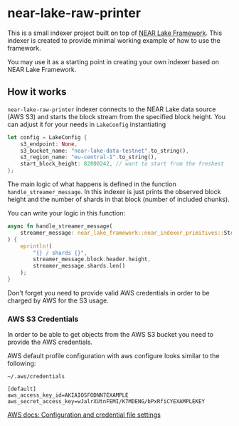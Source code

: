 # near-lake-raw-printer

This is a small indexer project built on top of [NEAR Lake Framework](https://github.com/near/near-lake-framework). This indexer is created to provide minimal working example of how to use the framework.

You may use it as a starting point in creating your own indexer based on NEAR Lake Framework.

## How it works

`near-lake-raw-printer` indexer connects to the NEAR Lake data source (AWS S3) and starts the block stream from the specified block height. You can adjust it for your needs in `LakeConfig` instantiating

```rust
let config = LakeConfig {
    s3_endpoint: None,
    s3_bucket_name: "near-lake-data-testnet".to_string(),
    s3_region_name: "eu-central-1".to_string(),
    start_block_height: 82800242, // want to start from the freshest
};
```

The main logic of what happens is defined in the function `handle_streamer_message`. In this indexer is just prints the observed block height and the number of shards in that block (number of included chunks).

You can write your logic in this function:

```rust
async fn handle_streamer_message(
    streamer_message: near_lake_framework::near_indexer_primitives::StreamerMessage,
) {
    eprintln!(
        "{} / shards {}",
        streamer_message.block.header.height,
        streamer_message.shards.len()
    );
}
```

Don't forget you need to provide valid AWS credentials in order to be charged by AWS for the S3 usage.

### AWS S3 Credentials
In order to be able to get objects from the AWS S3 bucket you need to provide the AWS credentials.

AWS default profile configuration with aws configure looks similar to the following:

```
~/.aws/credentials
```

```
[default]
aws_access_key_id=AKIAIOSFODNN7EXAMPLE
aws_secret_access_key=wJalrXUtnFEMI/K7MDENG/bPxRfiCYEXAMPLEKEY
```

[AWS docs: Configuration and credential file settings](https://docs.aws.amazon.com/cli/latest/userguide/cli-configure-files.html)
